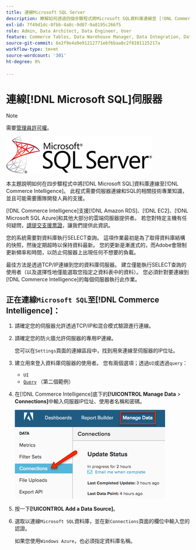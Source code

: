 ```yaml
---
title: 連線Microsoft SQL Server
description: 瞭解如何透過四個步驟程式將Microsoft SQL資料庫連線至 [!DNL Commerce Intelligence] 。
exl-id: 7f49d1dc-8fbb-4a8c-9d07-9a8195c266f5
role: Admin, Data Architect, Data Engineer, User
feature: Commerce Tables, Data Warehouse Manager, Data Integration, Data Import/Export, SQL Report Builder
source-git-commit: 6e2f9e4a9e91212771e6f6baa8c2f8101125217a
workflow-type: tm+mt
source-wordcount: '301'
ht-degree: 0%

---
```


# 連線[!DNL Microsoft SQL]伺服器

>[!NOTE]
>
>需要[管理員許可權](../../../administrator/user-management/user-management.md)。

![](../../../assets/MicrosoftSQLServer-logo.png)

本主題說明如何在四步驟程式中將[!DNL Microsoft SQL]資料庫連線至[!DNL Commerce Intelligence]。 此程式需要伺服器連線和SQL的相關技術專業知識，並且可能需要團隊開發人員的支援。

[!DNL Commerce Intelligence]支援[!DNL Amazon RDS]、[!DNL EC2]、[!DNL Microsoft SQL Azure]和其他大部分的雲端伺服器提供者。 若您對特定主機有任何疑問，[請提交支援票證](https://experienceleague.adobe.com/docs/commerce-knowledge-base/kb/troubleshooting/miscellaneous/mbi-service-policies.html?lang=zh-Hant)，讓我們提供此資訊。

您的系統需要對資料庫執行SELECT查詢。 這項作業最初是為了取得資料庫結構的快照，然後定期超時以保持資料最新。 您的更新是漸進式的，而Adobe會限制更新頻率和時間，以防止伺服器上出現任何不想要的負載。

最佳方法是透過TCP/IP連線到您的資料庫伺服器。 建立僅能執行SELECT查詢的使用者（以及選擇性地僅能選取您指定之資料表中的資料）。 您必須針對要連線到[!DNL Commerce Intelligence]的每個伺服器執行此作業。

## 正在連線`Microsoft SQL`至[!DNL Commerce Intelligence]：

1. 請確定您的伺服器允許透過TCP/IP和混合模式驗證進行連線。

1. 請確定您的防火牆允許伺服器的專用IP連線。

   您可以在`Settings`頁面的連線區段中，找到用來連線至伺服器的IP位址。

1. 建立用來登入資料庫伺服器的使用者。 您有兩個選項；透過`UI`或透過`query`：
   * `UI`
   * [`Query`](http://sqlserverplanet.com/security/add-user) （第二個範例）

1. 在[!DNL Commerce Intelligence]底下的&#x200B;**[!UICONTROL Manage Data** > **Connections]**&#x200B;中輸入伺服器IP位址、使用者名稱和密碼。

   ![](../../../assets/manage-data-connections.png)

1. 按一下&#x200B;**[!UICONTROL Add a Data Source]**。

1. 選取以連線`Microsoft SQL`資料庫，並在新`Connections`頁面的欄位中輸入您的認證。

   如果您使用`Windows Azure`，也必須指定資料庫名稱。
